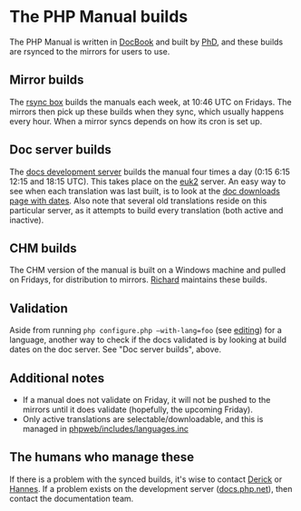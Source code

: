 # The PHP Manual builds

The PHP Manual is written in [DocBook][docbook] and built by [PhD][phd], and
these builds are rsynced to the mirrors for users to use.

## Mirror builds
The [rsync box][rsync.php.net] builds the manuals each week, at 10:46 UTC on Fridays.
The mirrors then pick up these builds when they sync, which usually happens every hour.
When a mirror syncs depends on how its cron is set up.

## Doc server builds
The [docs development server][docs.php.net] builds the manual four times a day
(0:15 6:15 12:15 and 18:15 UTC). This takes place on the [euk2][euk2] server.
An easy way to see when each translation was last built, is to look at the
[doc downloads page with dates][download-docs]. Also note that several old
translations reside on this particular server, as it attempts to build every
translation (both active and inactive).

## CHM builds
The CHM version of the manual is built on a Windows machine and pulled on Fridays,
for distribution to mirrors. [Richard][rquadling] maintains these builds.

## Validation
Aside from running `php configure.php –with-lang=foo` (see [editing](editing.php))
for a language, another way to check if the docs validated is by looking at build
dates on the doc server. See "Doc server builds", above.

## Additional notes
- If a manual does not validate on Friday, it will not be pushed to the mirrors
  until it does validate (hopefully, the upcoming Friday).
- Only active translations are selectable/downloadable, and this is managed in
  [phpweb/includes/languages.inc][languages.inc]

## The humans who manage these
If there is a problem with the synced builds, it's wise to contact
[Derick][derick] or [Hannes][bjori].
If a problem exists on the development server ([docs.php.net][docs.php.net]),
then contact the documentation team.

[docbook]: http://www.docbook.org/
[phd]: http://doc.php.net/phd.php
[rsync.php.net]: https://wiki.php.net/systems/sc1
[docs.php.net]: http://docs.php.net
[euk2]: https://wiki.php.net/systems/euk2
[download-docs]: http://docs.php.net/download-docs.php?sizes=1
[fetch-chms]: http://svn.php.net/viewvc/phpdoc/doc-base/trunk/scripts/fetch-chms.php?view=markup
[languages.inc]: http://git.php.net/?p=web/php.git;a=blob;f=include/languages.inc
[rquadling]: http://people.php.net/rquadling
[derick]: http://people.php.net/derick
[bjori]: http://people.php.net/bjori
